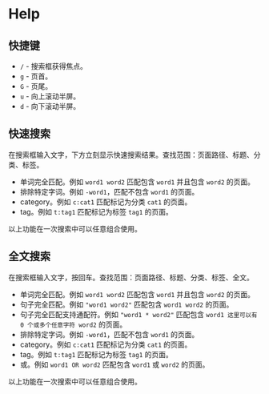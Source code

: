 # Help

## 快捷键

* `/` - 搜索框获得焦点。
* `g` - 页首。
* `G` - 页尾。
* `u` - 向上滚动半屏。
* `d` - 向下滚动半屏。

## 快速搜索

在搜索框输入文字，下方立刻显示快速搜索结果。查找范围：页面路径、标题、分类、标签。

* 单词完全匹配。例如 `word1 word2` 匹配包含 `word1` 并且包含 `word2` 的页面。
* 排除特定字词。例如 `-word1`，匹配不包含 `word1` 的页面。
* category。例如 `c:cat1` 匹配标记为分类 `cat1` 的页面。
* tag。例如 `t:tag1` 匹配标记为标签 `tag1` 的页面。

以上功能在一次搜索中可以任意组合使用。

## 全文搜索

在搜索框输入文字，按回车。查找范围：页面路径、标题、分类、标签、全文。

* 单词完全匹配。例如 `word1 word2` 匹配包含 `word1` 并且包含 `word2` 的页面。
* 句子完全匹配。例如 `"word1 word2"` 匹配包含 `word1 word2` 的页面。
* 句子完全匹配支持通配符。例如 `"word1 * word2"` 匹配包含 `word1 这里可以有 0 个或多个任意字符 word2` 的页面。
* 排除特定字词。例如 `-word1`，匹配不包含 `word1` 的页面。
* category。例如 `c:cat1` 匹配标记为分类 `cat1` 的页面。
* tag。例如 `t:tag1` 匹配标记为标签 `tag1` 的页面。
* 或。例如 `word1 OR word2` 匹配包含 `word1` 或 `word2` 的页面。

以上功能在一次搜索中可以任意组合使用。


